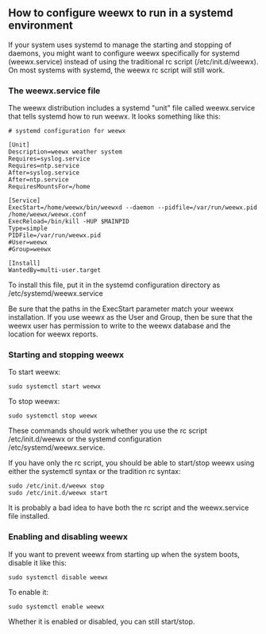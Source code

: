## How to configure weewx to run in a systemd environment

If your system uses systemd to manage the starting and stopping of daemons, you might want to configure weewx specifically for systemd (weewx.service) instead of using the traditional rc script (/etc/init.d/weewx).  On most systems with systemd, the weewx rc script will still work.

### The weewx.service file

The weewx distribution includes a systemd "unit" file called weewx.service that tells systemd how to run weewx.  It looks something like this:

    # systemd configuration for weewx
    
    [Unit]
    Description=weewx weather system
    Requires=syslog.service
    Requires=ntp.service
    After=syslog.service
    After=ntp.service
    RequiresMountsFor=/home
    
    [Service]
    ExecStart=/home/weewx/bin/weewxd --daemon --pidfile=/var/run/weewx.pid /home/weewx/weewx.conf
    ExecReload=/bin/kill -HUP $MAINPID
    Type=simple
    PIDFile=/var/run/weewx.pid
    #User=weewx
    #Group=weewx
    
    [Install]
    WantedBy=multi-user.target

To install this file, put it in the systemd configuration directory as /etc/systemd/weewx.service

Be sure that the paths in the ExecStart parameter match your weewx installation.  If you use weewx as the User and Group, then be sure that the weewx user has permission to write to the weewx database and the location for weewx reports.

### Starting and stopping weewx

To start weewx:

    sudo systemctl start weewx

To stop weewx:

    sudo systemctl stop weewx

These commands should work whether you use the rc script /etc/init.d/weewx or the systemd configuration /etc/systemd/weewx.service.

If you have only the rc script, you should be able to start/stop weewx using either the systemctl syntax or the tradition rc syntax:

    sudo /etc/init.d/weewx stop
    sudo /etc/init.d/weewx start

It is probably a bad idea to have both the rc script and the weewx.service file installed.

### Enabling and disabling weewx

If you want to prevent weewx from starting up when the system boots, disable it like this:

    sudo systemctl disable weewx

To enable it:

    sudo systemctl enable weewx

Whether it is enabled or disabled, you can still start/stop.
